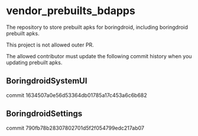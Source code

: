 # vendor_prebuilts_bdapps

The repository to store prebuilt apks for boringdroid, including boringdroid prebuilt apks.

This project is not allowed outer PR.

The allowed contributor must update the following commit history when you updating prebuilt apks.

## BoringdroidSystemUI

commit 1634507a0e56d53364db01785a17c453a6c6b682

## BoringdroidSettings

commit 790fb78b28307802701d5f2f054799edc217ab07
